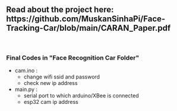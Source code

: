 <h2> Read about the project here: https://github.com/MuskanSinhaPi/Face-Tracking-Car/blob/main/CARAN_Paper.pdf </h2>
<br>
<h3> Final Codes in "Face Recognition Car Folder" </h3><ul><li>
  cam.ino : <ul>
    <li> change wifi ssid and password </li>
    <li> check new ip address </li>
  </ul>
</li>

<li> main.py : <ul>
    <li> serial port to which arduino/XBee is connected </li>
    <li> esp32 cam ip address </li>
  </ul>
</li>

</ul>
